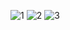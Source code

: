 ![1](http://www.jitaba.cn/upimg/allimg/1810/1-1Q00F64425.png)
![2](http://www.jitaba.cn/upimg/allimg/1810/1-1Q00F64427.png)
![3](http://www.jitaba.cn/upimg/allimg/1810/1-1Q00F64428.png)